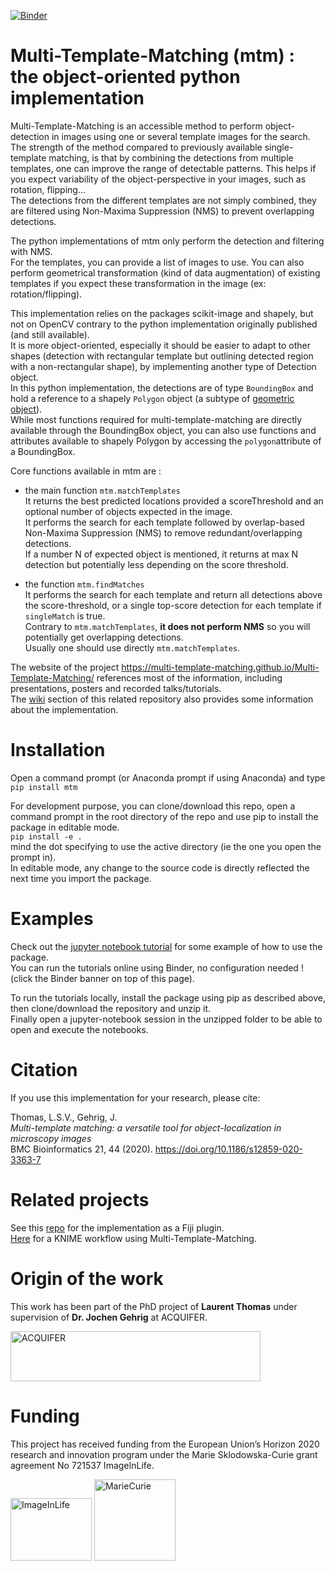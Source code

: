 [![Binder](https://mybinder.org/badge_logo.svg)](https://mybinder.org/v2/gh/multi-template-matching/mtm-python-oop/main?filepath=tutorials)

# Multi-Template-Matching (mtm) : the object-oriented python implementation  
Multi-Template-Matching is an accessible method to perform object-detection in images using one or several template images for the search.  
The strength of the method compared to previously available single-template matching, is that by combining the detections from multiple templates,
one can improve the range of detectable patterns. This helps if you expect variability of the object-perspective in your images, such as rotation, flipping...  
The detections from the different templates are not simply combined, they are filtered using Non-Maxima Suppression (NMS) to prevent overlapping detections.  

The python implementations of mtm only perform the detection and filtering with NMS.  
For the templates, you can provide a list of images to use. You can also perform geometrical transformation (kind of data augmentation) of existing templates if you expect these transformation in the image (ex: rotation/flipping).  

This implementation relies on the packages scikit-image and shapely, but not on OpenCV contrary to the python implementation originally published (and still available).  
It is more object-oriented, especially it should be easier to adapt to other shapes (detection with rectangular template but outlining detected region with a non-rectangular shape), by implementing another type of Detection object.  
In this python implementation, the detections are of type `BoundingBox` and hold a reference to a shapely `Polygon` object (a subtype of [geometric object](https://shapely.readthedocs.io/en/latest/manual.html#geometric-objects)).  
While most functions required for multi-template-matching are directly available through the BoundingBox object, you can also use functions and attributes available to shapely Polygon by accessing the `polygon`attribute of a BoundingBox.  

Core functions available in mtm are : 

- the main function `mtm.matchTemplates`  
It returns the best predicted locations provided a scoreThreshold and an optional number of objects expected in the image.  
It performs the search for each template followed by overlap-based Non-Maxima Suppression (NMS) to remove redundant/overlapping detections.  
If a number N of expected object is mentioned, it returns at max N detection but potentially less depending on the score threshold.  

- the function `mtm.findMatches`  
It performs the search for each template and return all detections above the score-threshold, or a single top-score detection for each template if `singleMatch` is true.  
Contrary to `mtm.matchTemplates`, __it does not perform NMS__ so you will potentially get overlapping detections.  
Usually one should use directly `mtm.matchTemplates`.  

The website of the project https://multi-template-matching.github.io/Multi-Template-Matching/ references most of the information, including presentations, posters and recorded talks/tutorials.  
The [wiki](https://github.com/multi-template-matching/MultiTemplateMatching-Fiji/wiki) section of this related repository also provides some information about the implementation.  

# Installation  
Open a command prompt (or Anaconda prompt if using Anaconda) and type  
`pip install mtm` 

For development purpose, you can clone/download this repo, open a command prompt in the root directory of the repo and use pip to install the package in editable mode.  
`pip install -e .`  
mind the dot specifying to use the active directory (ie the one you open the prompt in).  
In editable mode, any change to the source code is directly reflected the next time you import the package.  

# Examples
Check out the [jupyter notebook tutorial](https://github.com/multi-template-matching/mtm-python-oop/tree/master/tutorials) for some example of how to use the package.  
You can run the tutorials online using Binder, no configuration needed ! (click the Binder banner on top of this page).  

To run the tutorials locally, install the package using pip as described above, then clone/download the repository and unzip it.  
Finally open a jupyter-notebook session in the unzipped folder to be able to open and execute the notebooks.  

# Citation
If you use this implementation for your research, please cite:
  
Thomas, L.S.V., Gehrig, J.  
_Multi-template matching: a versatile tool for object-localization in microscopy images_  
BMC Bioinformatics 21, 44 (2020). https://doi.org/10.1186/s12859-020-3363-7

# Related projects
See this [repo](https://github.com/multi-template-matching/MultiTemplateMatching-Fiji) for the implementation as a Fiji plugin.  
[Here](https://nodepit.com/workflow/com.nodepit.space%2Flthomas%2Fpublic%2FMulti-Template%20Matching.knwf) for a KNIME workflow using Multi-Template-Matching.


# Origin of the work
This work has been part of the PhD project of **Laurent Thomas** under supervision of **Dr. Jochen Gehrig** at ACQUIFER.  

<img src="https://github.com/multi-template-matching/MultiTemplateMatching-Python/blob/master/images/Acquifer_Logo_60k_cmyk_300dpi.png" alt="ACQUIFER" width="400" height="80">     

# Funding
This project has received funding from the European Union’s Horizon 2020 research and innovation program under the Marie Sklodowska-Curie grant agreement No 721537 ImageInLife.  

<p float="left">
<img src="https://github.com/multi-template-matching/MultiTemplateMatching-Python/blob/master/images/ImageInlife.png" alt="ImageInLife" width="130" height="100">
<img src="https://github.com/multi-template-matching/MultiTemplateMatching-Python/blob/master/images/MarieCurie.jpg" alt="MarieCurie" width="130" height="130">
</p>
